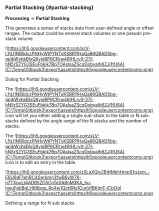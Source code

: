 ### Partial Stacking {#partial-stacking}

**Processing** → **Partial Stacking**

This generates a series of stacks data from user-defined angle or offset ranges. The output could be several stack volumes or one pseudo pre-stack volume.

![https://lh5.googleusercontent.com/xLV-L1tU1NlBldczPNHyWtPYNToKSBR1fHaQa86QBAD5bg-gpIkWvhkBlxQ6yjd9P9CRrw46IHLrvX-27I-hN5rSZYG3SEuFbkjk7Bp7OAslsaZScgDobvaIh6ZJj1fU6A](C:\Temp\Gitbook3\export\assets\httpslh5googleusercontentcomx.png)

Dialog for Partial Stacking

The ![https://lh5.googleusercontent.com/xLV-L1tU1NlBldczPNHyWtPYNToKSBR1fHaQa86QBAD5bg-gpIkWvhkBlxQ6yjd9P9CRrw46IHLrvX-27I-hN5rSZYG3SEuFbkjk7Bp7OAslsaZScgDobvaIh6ZJj1fU6A](C:\Temp\Gitbook3\export\assets\httpslh5googleusercontentcomx.png) icon will let you either adding a single sub-stack to the table or N sub-stacks defined by the angle range of the N stacks and the number of stacks.

The ![https://lh5.googleusercontent.com/xLV-L1tU1NlBldczPNHyWtPYNToKSBR1fHaQa86QBAD5bg-gpIkWvhkBlxQ6yjd9P9CRrw46IHLrvX-27I-hN5rSZYG3SEuFbkjk7Bp7OAslsaZScgDobvaIh6ZJj1fU6A](C:\Temp\Gitbook3\export\assets\httpslh5googleusercontentcomx.png) icon is to edit an entry in the table.

![https://lh6.googleusercontent.com/zSLaXQIy2B4tMkhHmpS1gJpm_-E6U6dF1qhRC4Serbmn3fwB6yW76-n7TXpuLt4ADB5ZO5CnTe0A8nM3KA_hu-hwuFebBgLH88bqo_Rp4w1Qct6Ro1CunVfBKImT-lCbOg](C:\Temp\Gitbook3\export\assets\httpslh6googleusercontentcomz.png)

Defining a range for N sub stacks